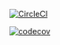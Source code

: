[![CircleCI](https://circleci.com/gh/baskicisamet/spring5-mongo-recipe-app.svg?style=svg)](https://circleci.com/gh/baskicisamet/spring5-mongo-recipe-app)

[![codecov](https://codecov.io/gh/baskicisamet/spring5-mongo-recipe-app/branch/master/graph/badge.svg)](https://codecov.io/gh/baskicisamet/spring5-mongo-recipe-app)